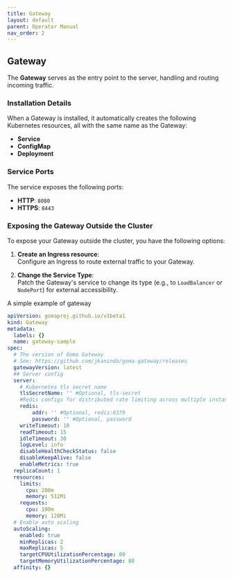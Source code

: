 ```yaml
---
title: Gateway
layout: default
parent: Operator Manual
nav_order: 2
---
```


## Gateway
The **Gateway** serves as the entry point to the server, handling and routing incoming traffic.

### Installation Details

When a Gateway is installed, it automatically creates the following Kubernetes resources, all with the same name as the Gateway:

- **Service**
- **ConfigMap**
- **Deployment**

### Service Ports

The service exposes the following ports:

- **HTTP**: `8080`
- **HTTPS**: `8443`

### Exposing the Gateway Outside the Cluster

To expose your Gateway outside the cluster, you have the following options:

1. **Create an Ingress resource**:  
   Configure an Ingress to route external traffic to your Gateway.

2. **Change the Service Type**:  
   Patch the Gateway's service to change its type (e.g., to `LoadBalancer` or `NodePort`) for external accessibility.

A simple example of gateway

```yaml
apiVersion: gomaproj.github.io/v1beta1
kind: Gateway
metadata:
  labels: {}
  name: gateway-sample
spec:
  # The version of Goma Gateway
  # See: https://github.com/jkaninda/goma-gateway/releases
  gatewayVersion: latest
  ## Server config
  server:
    # Kubernetes tls secret name
    tlsSecretName: '' #Optional, tls-secret
    #Redis configs for distributed rate limiting across multiple instances
    redis:
        addr: '' #Optional, redis:6379
        password: '' #Optional, password
    writeTimeout: 10
    readTimeout: 15
    idleTimeout: 30
    logLevel: info
    disableHealthCheckStatus: false
    disableKeepAlive: false
    enableMetrics: true
  replicaCount: 1
  resources:
    limits:
      cpu: 200m
      memory: 512Mi
    requests:
      cpu: 100m
      memory: 128Mi
  # Enable auto scaling
  autoScaling:
    enabled: true
    minReplicas: 2
    maxReplicas: 5
    targetCPUUtilizationPercentage: 80
    targetMemoryUtilizationPercentage: 80
  affinity: {}
```
